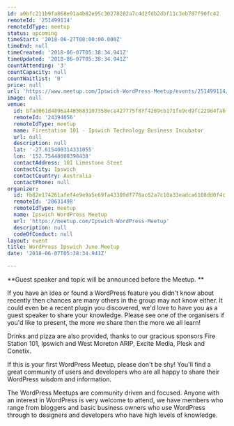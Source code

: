 ```yaml
---
id: a0bfc211b9fa868e91a4b82e95c30278282a7c4d2fdb2dbf11c3eb787f90fc42
remoteId: '251499114'
remoteIdType: meetup
status: upcoming
timeStart: '2018-06-27T08:00:00.000Z'
timeEnd: null
timeCreated: '2018-06-07T05:38:34.941Z'
timeUpdated: '2018-06-07T05:38:34.941Z'
countAttending: '3'
countCapacity: null
countWaitlist: '0'
price: null
url: 'https://www.meetup.com/Ipswich-WordPress-Meetup/events/251499114/'
image: null
venue:
  id: bfad061d4896a4405683107358ece427775f87f4289cb171fe9cd9fc229d4fa6
  remoteId: '24394056'
  remoteIdType: meetup
  name: Firestation 101 - Ipswich Technology Business Incubator
  url: null
  description: null
  lat: '-27.615400314331055'
  lon: '152.75448608398438'
  contactAddress: 101 Limestone Steet
  contactCity: Ipswich
  contactCountry: Australia
  contactPhone: null
organizer:
  id: fb82e174261afef4e9e9a5e69fa43309df778ac62a7c10a33eadca6108dd0f4c
  remoteId: '20631498'
  remoteIdType: meetup
  name: Ipswich WordPress Meetup
  url: 'https://meetup.com/Ipswich-WordPress-Meetup'
  description: null
  codeOfConduct: null
layout: event
title: WordPress Ipswich June Meetup
date: '2018-06-07T05:38:34.941Z'

---
```

<p>**Guest speaker and topic will be announced before the Meetup. **</p> <p>If you have an idea or found a WordPress feature you didn't know about recently then chances are many others in the group may not know either. It could even be a recent plugin you discovered, we'd love to have you as a guest speaker to share your knowledge. Please see one of the organisers if you'd like to present, the more we share then the more we all learn!</p> <p>Drinks and pizza are also provided, thanks to our gracious sponsors Fire Station 101, Ipswich and West Moreton ARIP, Excite Media, Plesk and Conetix.</p> <p>If this is your first WordPress Meetup, please don't be shy! You'll find a great community of users and developers who are all happy to share their WordPress wisdom and information.</p> <p>The WordPress Meetups are community driven and focused. Anyone with an interest in WordPress is very welcome to attend, we have members who range from bloggers and basic business owners who use WordPress through to designers and developers who have high levels of knowledge.</p>
